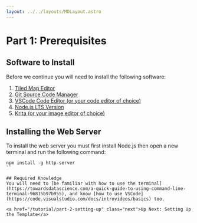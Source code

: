 ```yaml
---
layout: ../../layouts/MDLayout.astro
---
```

# Part 1: Prerequisites
## Software to Install

Before we continue you will need to install the following software:
1. [Tiled Map Editor](http://www.mapeditor.org/) 
2. [Git Source Code Manager](https://git-scm.com/downloads)
3. [VSCode Code Editor (or your code editor of choice)](https://code.visualstudio.com/)
4. [Node.js LTS Version](https://nodejs.org/en/download/)
5. [Krita (or your image editor of choice)](https://krita.org/en/)

## Installing the Web Server
To install the web server you must first install Node.js then open a new terminal and run the following command:
```
npm install -g http-server
``

## Required Knowledge
You will need to [be familiar with how to use the terminal](https://towardsdatascience.com/a-quick-guide-to-using-command-line-terminal-96815b97b955), and know [how to use VSCode](https://code.visualstudio.com/docs/introvideos/basics) too.

<a href="/tutorial/part-2-setting-up" class="next">Up Next: Setting Up the Template</a>